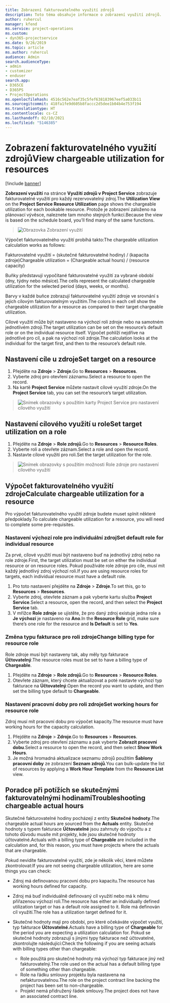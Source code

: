 ```yaml
---
title: Zobrazení fakturovatelného využití zdrojů
description: Toto téma obsahuje informace o zobrazení využití zdrojů.
author: ruhercul
manager: kfend
ms.service: project-operations
ms.custom:
- dyn365-projectservice
ms.date: 9/26/2019
ms.topic: article
ms.author: ruhercul
audience: Admin
search.audienceType:
- admin
- customizer
- enduser
search.app:
- D365CE
- D365PS
- ProjectOperations
ms.openlocfilehash: 4516c562e7eaf35c5fef638183967eef5a033b11
ms.sourcegitcommit: 418fa1fe9d605b8faccc2d5dee1b04b4e753f194
ms.translationtype: HT
ms.contentlocale: cs-CZ
ms.lasthandoff: 02/10/2021
ms.locfileid: "5146385"
---
```

# <a name="view-chargeable-utilization-for-resources"></a><span data-ttu-id="ce207-103">Zobrazení fakturovatelného využití zdrojů</span><span class="sxs-lookup"><span data-stu-id="ce207-103">View chargeable utilization for resources</span></span>

[!include [banner](../includes/psa-now-project-operations.md)]
 
<span data-ttu-id="ce207-104">**Zobrazení využití** na stránce **Využití zdrojů v Project Service** zobrazuje fakturovatelné využití pro každý rezervovatelný zdroj.</span><span class="sxs-lookup"><span data-stu-id="ce207-104">The **Utilization View** on the **Project Service Resource Utilization** page shows the chargeable utilization for each bookable resource.</span></span> <span data-ttu-id="ce207-105">Protože je zobrazení založeno na plánovací vývěsce, naleznete tam mnoho stejných funkcí.</span><span class="sxs-lookup"><span data-stu-id="ce207-105">Because the view is based on the schedule board, you’ll find many of the same functions.</span></span>

> ![Obrazovka Zobrazení využití](media/FAQ-utilization-1.png)
 

<span data-ttu-id="ce207-107">Výpočet fakturovatelného využití probíhá takto:</span><span class="sxs-lookup"><span data-stu-id="ce207-107">The chargeable utilization calculation works as follows:</span></span>

   <span data-ttu-id="ce207-108">Fakturovatelné využití = (skutečné fakturovatelné hodiny) / (kapacita zdroje)</span><span class="sxs-lookup"><span data-stu-id="ce207-108">Chargeable utilization = (Chargeable actual hours) / (resource capacity)</span></span>

<span data-ttu-id="ce207-109">Buňky představují vypočítané fakturovatelné využití za vybrané období (dny, týdny nebo měsíce).</span><span class="sxs-lookup"><span data-stu-id="ce207-109">The cells represent the calculated chargeable utilization for the selected period (days, weeks, or months).</span></span>

<span data-ttu-id="ce207-110">Barvy v každé buňce zobrazují fakturovatelné využití zdroje ve srovnání s jejich cílovým fakturovatelným využitím.</span><span class="sxs-lookup"><span data-stu-id="ce207-110">The colors in each cell show the chargeable utilization for a resource as compared to their target chargeable utilization.</span></span> 

<span data-ttu-id="ce207-111">Cílové využití může být nastaveno na výchozí roli zdroje nebo na samotném jednotlivém zdroji.</span><span class="sxs-lookup"><span data-stu-id="ce207-111">The target utilization can be set on the resource’s default role or on the individual resource itself.</span></span> <span data-ttu-id="ce207-112">Výpočet pohlíží nejdříve na jednotlivé pro cíl, a pak na výchozí roli zdroje.</span><span class="sxs-lookup"><span data-stu-id="ce207-112">The calculation looks at the individual for the target first, and then to the resource’s default role.</span></span>

## <a name="set-target-on-a-resource"></a><span data-ttu-id="ce207-113">Nastavení cíle u zdroje</span><span class="sxs-lookup"><span data-stu-id="ce207-113">Set target on a resource</span></span>

1. <span data-ttu-id="ce207-114">Přejděte na **Zdroje** \> **Zdroje**.</span><span class="sxs-lookup"><span data-stu-id="ce207-114">Go to **Resources** \> **Resources**.</span></span> 
2. <span data-ttu-id="ce207-115">Vyberte zdroj pro otevření záznamu.</span><span class="sxs-lookup"><span data-stu-id="ce207-115">Select a resource to open the record.</span></span> 
3. <span data-ttu-id="ce207-116">Na kartě **Project Service** můžete nastavit cílové využití zdroje.</span><span class="sxs-lookup"><span data-stu-id="ce207-116">On the **Project Service** tab, you can set the resource’s target utilization.</span></span>

> ![Snímek obrazovky s použitím karty Project Service pro nastavení cílového využití](media/FAQ-utilization-2.png)
 
## <a name="set-target-utilization-on-a-role"></a><span data-ttu-id="ce207-118">Nastavení cílového využití u role</span><span class="sxs-lookup"><span data-stu-id="ce207-118">Set target utilization on a role</span></span>

1. <span data-ttu-id="ce207-119">Přejděte na **Zdroje** \> **Role zdrojů**.</span><span class="sxs-lookup"><span data-stu-id="ce207-119">Go to **Resources** \> **Resource Roles**.</span></span> 
2. <span data-ttu-id="ce207-120">Vyberte roli a otevřete záznam.</span><span class="sxs-lookup"><span data-stu-id="ce207-120">Select a role and open the record.</span></span> 
3. <span data-ttu-id="ce207-121">Nastavte cílové využití pro roli.</span><span class="sxs-lookup"><span data-stu-id="ce207-121">Set the target utilization for the role.</span></span>

> ![Snímek obrazovky s použitím možnosti Role zdroje pro nastavení cílového využití](media/FAQ-utilization-3.png)
 
## <a name="calculate-chargeable-utilization-for-a-resource"></a><span data-ttu-id="ce207-123">Výpočet fakturovatelného využití zdroje</span><span class="sxs-lookup"><span data-stu-id="ce207-123">Calculate chargeable utilization for a resource</span></span>

<span data-ttu-id="ce207-124">Pro výpočet fakturovatelného využití zdroje budete muset splnit některé předpoklady.</span><span class="sxs-lookup"><span data-stu-id="ce207-124">To calculate chargeable utilization for a resource, you will need to complete some pre-requisites.</span></span> 

### <a name="set-default-role-for-individual-resource"></a><span data-ttu-id="ce207-125">Nastavení výchozí role pro individuální zdroj</span><span class="sxs-lookup"><span data-stu-id="ce207-125">Set default role for individual resource</span></span>

<span data-ttu-id="ce207-126">Za prvé, cílové využití musí být nastaveno buď na jednotlivý zdroj nebo na role zdroje.</span><span class="sxs-lookup"><span data-stu-id="ce207-126">First, the target utilization must be set on either the individual resource or on resource roles.</span></span> <span data-ttu-id="ce207-127">Pokud používáte role zdroje pro cíle, musí mít každý jednotlivý zdroj výchozí roli.</span><span class="sxs-lookup"><span data-stu-id="ce207-127">If you are using resource roles for targets, each individual resource must have a default role.</span></span> 

1. <span data-ttu-id="ce207-128">Pro toto nastavení přejděte na **Zdroje** \> **Zdroje**.</span><span class="sxs-lookup"><span data-stu-id="ce207-128">To set this, go to **Resources** \> **Resources**.</span></span> 
2. <span data-ttu-id="ce207-129">Vyberte zdroj, otevřete záznam a pak vyberte kartu služba **Project Service**.</span><span class="sxs-lookup"><span data-stu-id="ce207-129">Select a resource, open the record, and then select the **Project Service** tab.</span></span> 
3. <span data-ttu-id="ce207-130">V mřížce **Role zdroje** se ujistěte, že pro daný zdroj existuje jedna role a **Je výchozí** je nastaveno na **Ano**.</span><span class="sxs-lookup"><span data-stu-id="ce207-130">In the **Resource Role** grid, make sure there’s one role for the resource and **Is Default** is set to **Yes**.</span></span>
 
### <a name="change-billing-type-for-resource-role"></a><span data-ttu-id="ce207-131">Změna typu fakturace pro roli zdroje</span><span class="sxs-lookup"><span data-stu-id="ce207-131">Change billing type for resource role</span></span>

<span data-ttu-id="ce207-132">Role zdroje musí být nastaveny tak, aby měly typ fakturace **Účtovatelný**.</span><span class="sxs-lookup"><span data-stu-id="ce207-132">The resource roles must be set to have a billing type of **Chargeable**.</span></span> 

1. <span data-ttu-id="ce207-133">Přejděte na **Zdroje** \> **Role zdrojů**.</span><span class="sxs-lookup"><span data-stu-id="ce207-133">Go to **Resources** \> **Resource Roles**.</span></span> 
2. <span data-ttu-id="ce207-134">Otevřete záznam, který chcete aktualizovat a poté nastavte výchozí typ fakturace na **Účtovatelný**.</span><span class="sxs-lookup"><span data-stu-id="ce207-134">Open the record you want to update, and then set the billing type default to **Chargeable**.</span></span>

### <a name="set-working-hours-for-resource-role"></a><span data-ttu-id="ce207-135">Nastavení pracovní doby pro roli zdroje</span><span class="sxs-lookup"><span data-stu-id="ce207-135">Set working hours for resource role</span></span>
 
<span data-ttu-id="ce207-136">Zdroj musí mít pracovní dobu pro výpočet kapacity.</span><span class="sxs-lookup"><span data-stu-id="ce207-136">The resource must have working hours for the capacity calculation.</span></span> 

1. <span data-ttu-id="ce207-137">Přejděte na **Zdroje** \> **Zdroje**.</span><span class="sxs-lookup"><span data-stu-id="ce207-137">Go to **Resources** \> **Resources**.</span></span> 
2. <span data-ttu-id="ce207-138">Vyberte zdroj pro otevření záznamu a pak vyberte **Zobrazit pracovní dobu**.</span><span class="sxs-lookup"><span data-stu-id="ce207-138">Select a resource to open the record, and then select **Show Work Hours**.</span></span> 
3. <span data-ttu-id="ce207-139">Je možná hromadná aktualizace seznamu zdrojů použitím **Šablony pracovní doby** ze zobrazení **Seznam zdrojů**.</span><span class="sxs-lookup"><span data-stu-id="ce207-139">You can bulk-update the list of resources by applying a **Work Hour Template** from the **Resource List** view.</span></span>

## <a name="troubleshooting-chargeable-actual-hours"></a><span data-ttu-id="ce207-140">Poradce při potížích se skutečnými fakturovatelnými hodinami</span><span class="sxs-lookup"><span data-stu-id="ce207-140">Troubleshooting chargeable actual hours</span></span>

<span data-ttu-id="ce207-141">Skutečné fakturovatelné hodiny pocházejí z entity **Skutečné hodnoty**.</span><span class="sxs-lookup"><span data-stu-id="ce207-141">The chargeable actual hours are sourced from the **Actuals** entity.</span></span> <span data-ttu-id="ce207-142">Skutečné hodnoty s typem fakturace **Účtovatelné** jsou zahrnuty do výpočtu a z tohoto důvodu musíte mít projekty, kde jsou skutečné hodnoty účtovatelné.</span><span class="sxs-lookup"><span data-stu-id="ce207-142">Actuals with a billing type of **Chargeable** are included in the calculation and, for this reason, you must have projects where the actuals that are chargeable.</span></span>

<span data-ttu-id="ce207-143">Pokud nevidíte fakturovatelné využití, zde je několik věcí, které můžete zkontrolovat:</span><span class="sxs-lookup"><span data-stu-id="ce207-143">If you are not seeing chargeable utilization, here are some things you can check:</span></span>

- <span data-ttu-id="ce207-144">Zdroj má definovanou pracovní dobu pro kapacitu.</span><span class="sxs-lookup"><span data-stu-id="ce207-144">The resource has working hours defined for capacity.</span></span>
- <span data-ttu-id="ce207-145">Zdroj má buď individuálně definovaný cíl využití nebo má k němu přiřazenou výchozí roli.</span><span class="sxs-lookup"><span data-stu-id="ce207-145">The resource has either an individually defined utilization target or has a default role assigned to it.</span></span> <span data-ttu-id="ce207-146">Role má definován cíl využití.</span><span class="sxs-lookup"><span data-stu-id="ce207-146">The role has a utilization target defined for it.</span></span>
- <span data-ttu-id="ce207-147">Skutečné hodnoty mají pro období, pro které očekáváte výpočet využití, typ fakturace **Účtovatelné**.</span><span class="sxs-lookup"><span data-stu-id="ce207-147">Actuals have a billing type of **Chargeable** for the period you are expecting a utilization calculation for.</span></span> <span data-ttu-id="ce207-148">Pokud se skutečné hodnoty zobrazují s jinými typy fakturace než účtovatelné, zkontrolujte následující:</span><span class="sxs-lookup"><span data-stu-id="ce207-148">Check the following if you are seeing actuals with billing types other than chargeable:</span></span>

  - <span data-ttu-id="ce207-149">Role použitá pro skutečné hodnoty má výchozí typ fakturace jiný než fakturovatelný.</span><span class="sxs-lookup"><span data-stu-id="ce207-149">The role used on the actual has a default billing type of something other than chargeable.</span></span>
  - <span data-ttu-id="ce207-150">Role na řádku smlouvy projektu byla nastavena na nefakturovatelnou.</span><span class="sxs-lookup"><span data-stu-id="ce207-150">The role on the project contract line backing the project has been set to non-chargeable.</span></span>
  - <span data-ttu-id="ce207-151">Projekt nemá přidružený řádek smlouvy.</span><span class="sxs-lookup"><span data-stu-id="ce207-151">The project does not have an associated contract line.</span></span>

